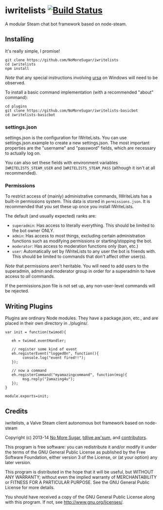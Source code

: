# iwritelists [![Build Status](https://travis-ci.org/NoMoreSugar/iwritelists.svg?branch=master)](https://travis-ci.org/NoMoreSugar/iwritelists)

A modular Steam chat bot framework based on node-steam.

## Installing

It's really simple, I promise!

    git clone https://github.com/NoMoreSugar/iwritelists
    cd iwritelists
    npm install


*Note* that any special instructions involving [ursa](https://github.com/Medium/ursa) on Windows will need to be
observed.

To install a basic command implementation (with a recommended "about" command):

    cd plugins
    git clone https://github.com/NoMoreSugar/iwritelists-basicbot
    cd iwritelists-basicbot

### settings.json

settings.json is the configuration for IWriteLists. You can use settings.json.example to create a new settings.json.
The most important properties are the "username" and "password" fields, which are necessary to actually log on.

You can also set these fields with environment variables ``IWRITELISTS_STEAM_USER`` and ``IWRITELISTS_STEAM_PASS``
(although it isn't at all recommended).

### Permissions

To restrict access of (mainly) administrative commands, IWriteLists has a built-in permissions system. This data is
stored in ``permissions.json``. It is recommended that you set these up once you install IWriteLists.

The default (and usually expected) ranks are:

- ``superadmin``: Has access to literally everything. This should be limited to the bot owner ONLY.
- ``admin``: Has access to most things, excluding certain administration functions such as modifying permissions or
starting/stopping the bot.
- ``moderator``: Has access to moderation functions only (ban, etc.)
- ``user``: Automatically set by IWriteLists to any user the bot is friends with. This should be limited to commands
that don't affect other user(s).

*Note* that permissions aren't heritable. You will need to add users to the superadmin, admin and moderator group in
order for a superadmin to have access to *all* commands.

If the permissions.json file is not set up, any non-user-level commands will be rejected.

## Writing Plugins

Plugins are ordinary Node modules. They have a package.json, etc., and are placed in their own directory in ./plugins/.

    var init = function(twimod){

       eh = twimod.eventHandler;

       // register some kind of event
       eh.registerEvent("loggedOn", function(){
            console.log("event fired!!");
       });

       // now a command
       eh.registerCommand("myamazingcommand", function(msg){
            msg.reply("2amazing4u");
       });
    }

    module.exports=init;

## Credits

iwritelists, a Valve Steam client autonomous bot framework based on node-steam

Copyright (c) 2013-14 [No More Sugar](http://nomoresugar.github.io), [tdlive aw'sum](http://tdlive.me/), and
[contributors](https://github.com/NoMoreSugar/iwritelists/graphs/contributors).

This program is free software: you can redistribute it and/or modify
it under the terms of the GNU General Public License as published by
the Free Software Foundation, either version 3 of the License, or
(at your option) any later version.

This program is distributed in the hope that it will be useful,
but WITHOUT ANY WARRANTY; without even the implied warranty of
MERCHANTABILITY or FITNESS FOR A PARTICULAR PURPOSE.  See the
GNU General Public License for more details.

You should have received a copy of the GNU General Public License
along with this program.  If not, see <http://www.gnu.org/licenses/>.

